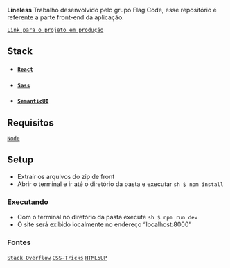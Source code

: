 **Lineless** Trabalho desenvolvido pelo grupo Flag Code, esse repositório é referente a parte front-end da aplicação.

[`Link para o projeto em produção`](https://vigorous-pasteur-297919.netlify.com/)

## Stack

- #### [`React`](https://reactjs.org/)
- #### [`Sass`](https://sass-lang.com/)
- #### [`SemanticUI`](https://semantic-ui.com/)

## Requisitos

[`Node`](https://nodejs.org/en/)

## Setup

- Extrair os arquivos do zip de front
- Abrir o terminal e ir até o diretório da pasta e executar ``` sh $ npm install ```

### Executando

- Com o terminal no diretório da pasta execute ``` sh $ npm run dev ```
- O site será exibido localmente no endereço “localhost:8000”

### Fontes

[`Stack Overflow`](https://pt.stackoverflow.com/)
[`CSS-Tricks`](https://css-tricks.com/)
[`HTML5UP`](https://html5up.net/)